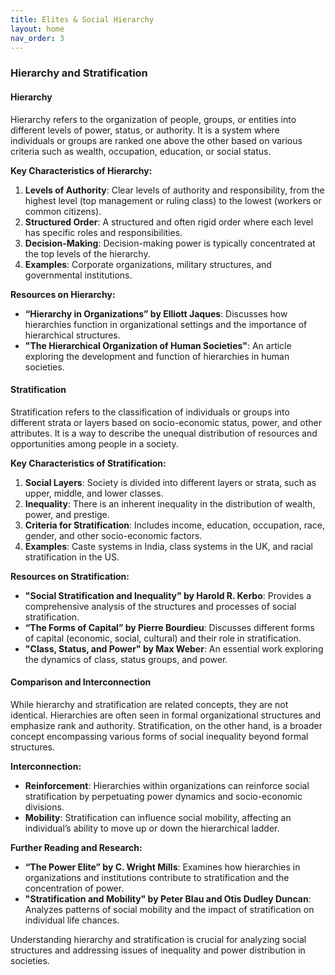 ```yaml
---
title: Elites & Social Hierarchy
layout: home
nav_order: 3
---
```



### Hierarchy and Stratification

#### Hierarchy
Hierarchy refers to the organization of people, groups, or entities into different levels of power, status, or authority. It is a system where individuals or groups are ranked one above the other based on various criteria such as wealth, occupation, education, or social status.

**Key Characteristics of Hierarchy:**
1. **Levels of Authority**: Clear levels of authority and responsibility, from the highest level (top management or ruling class) to the lowest (workers or common citizens).
2. **Structured Order**: A structured and often rigid order where each level has specific roles and responsibilities.
3. **Decision-Making**: Decision-making power is typically concentrated at the top levels of the hierarchy.
4. **Examples**: Corporate organizations, military structures, and governmental institutions.

**Resources on Hierarchy:**
- **“Hierarchy in Organizations” by Elliott Jaques**: Discusses how hierarchies function in organizational settings and the importance of hierarchical structures.
- **"The Hierarchical Organization of Human Societies"**: An article exploring the development and function of hierarchies in human societies.

#### Stratification
Stratification refers to the classification of individuals or groups into different strata or layers based on socio-economic status, power, and other attributes. It is a way to describe the unequal distribution of resources and opportunities among people in a society.

**Key Characteristics of Stratification:**
1. **Social Layers**: Society is divided into different layers or strata, such as upper, middle, and lower classes.
2. **Inequality**: There is an inherent inequality in the distribution of wealth, power, and prestige.
3. **Criteria for Stratification**: Includes income, education, occupation, race, gender, and other socio-economic factors.
4. **Examples**: Caste systems in India, class systems in the UK, and racial stratification in the US.

**Resources on Stratification:**
- **"Social Stratification and Inequality" by Harold R. Kerbo**: Provides a comprehensive analysis of the structures and processes of social stratification.
- **“The Forms of Capital” by Pierre Bourdieu**: Discusses different forms of capital (economic, social, cultural) and their role in stratification.
- **"Class, Status, and Power" by Max Weber**: An essential work exploring the dynamics of class, status groups, and power.

#### Comparison and Interconnection

While hierarchy and stratification are related concepts, they are not identical. Hierarchies are often seen in formal organizational structures and emphasize rank and authority. Stratification, on the other hand, is a broader concept encompassing various forms of social inequality beyond formal structures.

**Interconnection:**
- **Reinforcement**: Hierarchies within organizations can reinforce social stratification by perpetuating power dynamics and socio-economic divisions.
- **Mobility**: Stratification can influence social mobility, affecting an individual’s ability to move up or down the hierarchical ladder.

**Further Reading and Research:**
- **“The Power Elite” by C. Wright Mills**: Examines how hierarchies in organizations and institutions contribute to stratification and the concentration of power.
- **"Stratification and Mobility" by Peter Blau and Otis Dudley Duncan**: Analyzes patterns of social mobility and the impact of stratification on individual life chances.

Understanding hierarchy and stratification is crucial for analyzing social structures and addressing issues of inequality and power distribution in societies.
